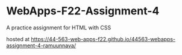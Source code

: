 # WebApps-F22-Assignment-4
A practice assignment for HTML with CSS


hosted at   https://44-563-web-apps-f22.github.io/44563-webapps-assignment-4-ramuunnava/